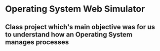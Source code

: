 # Operating System Web Simulator
## Class project which's main objective was for us to understand how an Operating System manages processes
